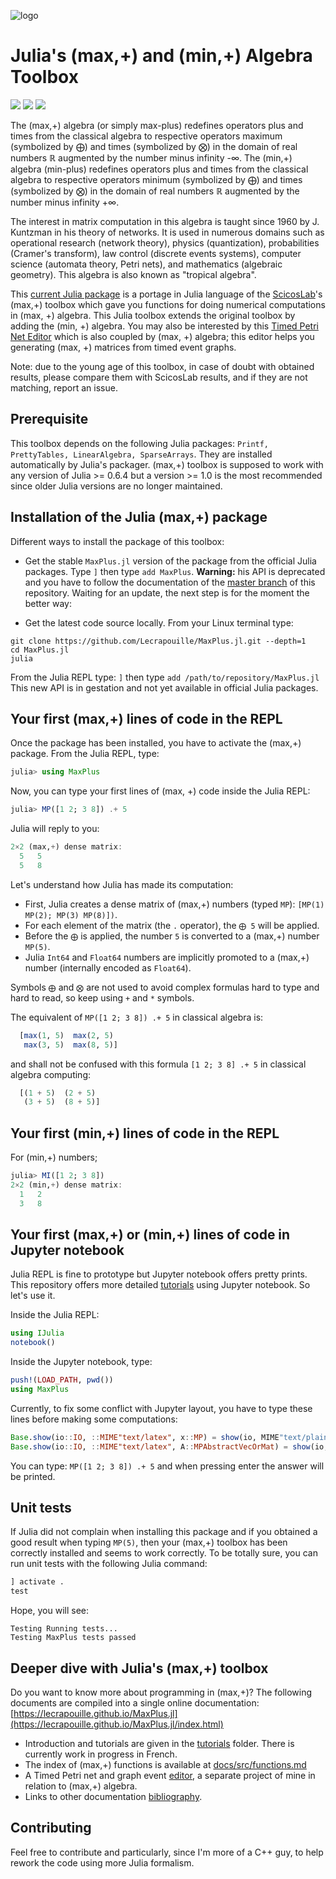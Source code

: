 ![logo](https://lecrapouille.github.io/icons/juliamaxplus.png)

# Julia's (max,+) and (min,+) Algebra Toolbox

[![](https://travis-ci.org/Lecrapouille/MaxPlus.jl.svg?branch=master)](https://travis-ci.org/Lecrapouille/MaxPlus.jl)
[![](https://coveralls.io/repos/github/Lecrapouille/MaxPlus.jl/badge.svg?branch=master)](https://coveralls.io/github/Lecrapouille/MaxPlus.jl?branch=master)
[![](https://codecov.io/gh/Lecrapouille/MaxPlus.jl/branch/master/graph/badge.svg)](https://codecov.io/gh/Lecrapouille/MaxPlus.jl)

The (max,+) algebra (or simply max-plus) redefines operators plus and times from
the classical algebra to respective operators maximum (symbolized by ⨁) and
times (symbolized by ⨂) in the domain of real numbers ℝ augmented by the number
minus infinity -∞. The (min,+) algebra (min-plus) redefines operators plus and
times from the classical algebra to respective operators minimum (symbolized
by ⨁) and times (symbolized by ⨂) in the domain of real numbers ℝ augmented by
the number minus infinity +∞.

The interest in matrix computation in this algebra is taught since 1960 by
J. Kuntzman in his theory of networks. It is used in numerous domains such as
operational research (network theory), physics (quantization), probabilities
(Cramer's transform), law control (discrete events systems), computer science
(automata theory, Petri nets), and mathematics (algebraic geometry). This algebra is
also known as "tropical algebra".

This [current Julia package](https://github.com/Lecrapouille/MaxPlus.jl) is a
portage in Julia language of the [ScicosLab](http://www.scicoslab.org/)'s (max,+)
toolbox which gave you functions for doing numerical computations in (max, +)
algebra. This Julia toolbox extends the original toolbox by adding the (min, +)
algebra. You may also be interested by this [Timed Petri Net
Editor](https://github.com/Lecrapouille/TimedPetriNetEditor) which is also
coupled by (max, +) algebra; this editor helps you generating (max, +) matrices
from timed event graphs.

Note: due to the young age of this toolbox, in case of doubt with obtained
results, please compare them with ScicosLab results, and if they are not
matching, report an issue.

## Prerequisite

This toolbox depends on the following Julia packages: `Printf, PrettyTables,
LinearAlgebra, SparseArrays`. They are installed automatically by Julia's
packager. (max,+) toolbox is supposed to work with any version of Julia >=
0.6.4 but a version >= 1.0 is the most recommended since older Julia versions
are no longer maintained.

## Installation of the Julia (max,+) package

Different ways to install the package of this toolbox:

- Get the stable `MaxPlus.jl` version of the package from the official Julia
  packages. Type `]` then type `add MaxPlus`. **Warning:** his API is deprecated
  and you have to follow the documentation of the [master
  branch](https://github.com/Lecrapouille/MaxPlus.jl/tree/master) of this
  repository. Waiting for an update, the next step is for the moment the better way:

- Get the latest code source locally. From your Linux terminal type:
```
git clone https://github.com/Lecrapouille/MaxPlus.jl.git --depth=1
cd MaxPlus.jl
julia
```

From the Julia REPL type: `]` then type `add /path/to/repository/MaxPlus.jl`
This new API is in gestation and not yet available in official Julia packages.

## Your first (max,+) lines of code in the REPL

Once the package has been installed, you have to activate the (max,+) package.
From the Julia REPL, type:

```julia
julia> using MaxPlus
```

Now, you can type your first lines of (max, +) code inside the Julia REPL:

```julia
julia> MP([1 2; 3 8]) .+ 5
```

Julia will reply to you:

```julia
2×2 (max,+) dense matrix:
  5   5
  5   8
```

Let's understand how Julia has made its computation:
- First, Julia creates a dense matrix of (max,+) numbers (typed `MP`): `[MP(1)
  MP(2); MP(3) MP(8)])`.
- For each element of the matrix (the `.` operator), the `⨁ 5` will be applied.
- Before the `⨁` is applied, the number `5` is converted to a (max,+)
  number `MP(5)`.
- Julia `Int64` and `Float64` numbers are implicitly promoted to a (max,+)
  number (internally encoded as `Float64`).

Symbols `⨁` and `⨂` are not used to avoid complex formulas hard to type and hard
to read, so keep using `+` and `*` symbols.

The equivalent of `MP([1 2; 3 8]) .+ 5` in classical algebra is:
```julia
  [max(1, 5)  max(2, 5)
   max(3, 5)  max(8, 5)]
```

and shall not be confused with this formula `[1 2; 3 8] .+ 5` in classical algebra
computing:
```julia
  [(1 + 5)  (2 + 5)
   (3 + 5)  (8 + 5)]
```

## Your first (min,+) lines of code in the REPL

For (min,+) numbers;

```julia
julia> MI([1 2; 3 8])
2×2 (min,+) dense matrix:
  1   2
  3   8
```

## Your first (max,+) or (min,+) lines of code in Jupyter notebook

Julia REPL is fine to prototype but Jupyter notebook offers pretty prints.
This repository offers more detailed [tutorials](tutorial) using Jupyter notebook.
So let's use it.

Inside the Julia REPL:
```julia
using IJulia
notebook()
```

Inside the Jupyter notebook, type:
```julia
push!(LOAD_PATH, pwd())
using MaxPlus
```

Currently, to fix some conflict with Jupyter layout, you have to type these lines before making some computations:
```julia
Base.show(io::IO, ::MIME"text/latex", x::MP) = show(io, MIME"text/plain", x)
Base.show(io::IO, ::MIME"text/latex", A::MPAbstractVecOrMat) = show(io, MIME"text/plain", A)
```

You can type: `MP([1 2; 3 8]) .+ 5` and when pressing enter the answer will be printed.

## Unit tests

If Julia did not complain when installing this package and if you obtained a good result when typing `MP(5)`,
then your (max,+) toolbox has been correctly installed and seems to work correctly. To be totally sure, you can
run unit tests with the following Julia command:

```julia
] activate .
test
```

Hope, you will see:
```
Testing Running tests...
Testing MaxPlus tests passed
```

## Deeper dive with Julia's (max,+) toolbox

Do you want to know more about programming in (max,+)? The following documents are compiled into a single online documentation: [https://lecrapouille.github.io/MaxPlus.jl](https://lecrapouille.github.io/MaxPlus.jl/index.html)
* Introduction and tutorials are given in the [tutorials](tutorial) folder. There is currently work in progress in French.
* The index of (max,+) functions is available at [docs/src/functions.md](docs/src/functions.md)
* A Timed Petri net and graph event [editor](https://github.com/Lecrapouille/TimedPetriNetEditor), a separate
  project of mine in relation to (max,+) algebra.
* Links to other documentation [bibliography](docs/src/bibliography.md).

## Contributing

Feel free to contribute and particularly, since I'm more of a C++ guy, to help rework the code using more Julia formalism.

